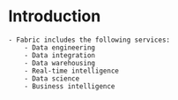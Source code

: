 # Introduction
	- Fabric includes the following services:
		- Data engineering
		- Data integration
		- Data warehousing
		- Real-time intelligence
		- Data science
		- Business intelligence